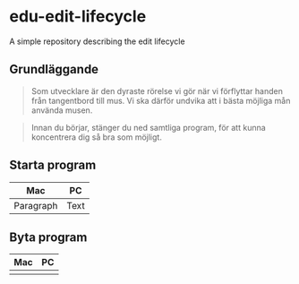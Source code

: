 # edu-edit-lifecycle
A simple repository describing the edit lifecycle


## Grundläggande

> Som utvecklare är den dyraste rörelse vi gör när vi förflyttar handen från tangentbord till mus. Vi ska därför undvika att i bästa möjliga mån använda musen. 

> Innan du börjar, stänger du ned samtliga program, för att kunna koncentrera dig så bra som möjligt.


## Starta program

| Mac      | PC |
| ----------- | ----------- |
| Paragraph   | Text        |

## Byta program

| Mac      | PC |
| ----------- | ----------- |
|<img src="">|<img src="">|
